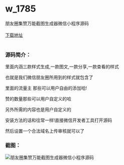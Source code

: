 # w_1785
朋友圈集赞万能截图生成器微信小程序源码
<br/></br>
[下载地址](https://www.uuid2.com/1785.html "下载地址")
<br/></br>
<h3>源码简介：</h3>
<p>里面内涵三款样式生成,一款图文,一款分享,一款查看的样式<p>
<p>也就是我们微信朋友圈所用到的样式就包含了<p>
<p>里面的流量主 那些可以用户自由的添加哈!<p>
<p>赞的数量那些可以用户自定义的哈<p>
<p>另外所需的内容也是用户自定义的<p>
<p>安装方法的话和往常一样!直接微信开发者工具打开源码<p>
<p>然后设置一个合法域名上传审核就可以了<p>
<h3>截图：</h3>
<img src="https://www.uuid2.com/wp-content/uploads/img/202111/9797e65569.png" alt="朋友圈集赞万能截图生成器微信小程序源码">
